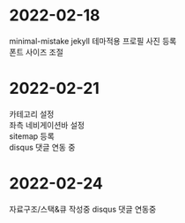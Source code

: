 # 2022-02-18

minimal-mistake jekyll 테마적용
프로필 사진 등록  
폰트 사이즈 조절  

# 2022-02-21

카테고리 설정  
좌측 네비게이션바 설정  
sitemap 등록  
disqus 댓글 연동 중  

# 2022-02-24

자료구조/스택&큐 작성중
disqus 댓글 연동중
